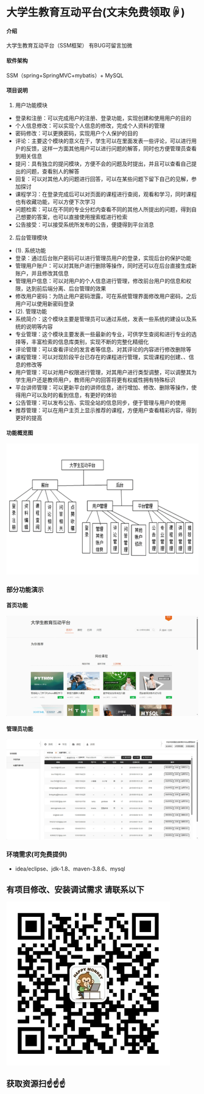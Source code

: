 # 大学生教育互动平台(文末免费领取☟)

#### 介绍
大学生教育互动平台（SSM框架）
有BUG可留言加微

#### 软件架构
SSM（spring+SpringMVC+mybatis）+ MySQL


#### 项目说明

1.  用户功能模块
- 登录和注册：可以完成用户的注册、登录功能，实现创建和使用用户的目的
- 个人信息修改：可以实现个人信息的修改，完成个人资料的管理
- 密码修改：可以更换密码，实现用户个人保护的目的
- 评论：主要这个模块的意义在于，学生可以在里面发表一些评论，可以进行用户的反馈，这样一方面其他用户可以进行问题的解答，同时也方便管理员查看到相关信息
- 提问：具有独立的提问模块，方便不会的问题及时提出，并且可以查看自己提出的问题，查看别人的解答
- 回复：可以对其他人的问题进行回答，可以在某些问题下留下自己的见解，参加探讨
- 课程学习：在登录完成后可以对页面的课程进行查阅，观看和学习，同时课程也有收藏功能，可以方便下次学习
- 问题检索：可以在不同的专业分栏内查看不同的其他人所提出的问题，得到自己想要的答案，也可以直接使用搜索框进行检索
- 公告接受：可以接受系统所发布的公告，便捷得到平台消息
2.  后台管理模块
- (1). 系统功能
- 登录：通过后台账户密码可以进行管理员用户的登录，实现后台的保护功能
- 管理用户账户：可以对其账户进行删除等操作，同时还可以在后台直接生成新账户，并且修改其信息
- 管理用户信息：可以对用户的个人信息进行管理，修改前台用户的信息和权限，达到前后端分离、后台管理的效果
- 修改用户密码：为防止用户密码泄露，可在系统管理界面修改用户密码，之后用户可以使用新密码登录
- (2). 管理功能
- 系统简介：这个模块主要是管理员可以通过系统，发表一些系统的建设以及系统的说明等内容
- 专业管理：这个模块主要发表一些最新的专业，可供学生查阅和进行专业的选择等，丰富检索的信息库类别，实现不断的完整化精细化
- 评论管理：可以查看评论的发言者等信息、对其评论的内容进行修改删除等
- 课程管理：可以对现阶段平台已存在的课程进行管理，实现课程的创建、、信息的修改等
- 用户管理：可以对用户权限进行管理，对其用户进行类型调整，可以调整其为学生用户还是教师用户，教师用户的回答将更有权威性拥有特殊标识
- 平台讲师管理：可以更新平台的讲师信息，进行增加、修改、删除等操作，使得用户可以及时的看到信息，有更好的体验
- 公告管理：可以发布公告、实现全站的信息同步，便于管理与用户的使用
- 推荐管理：可以在用户主页上显示推荐的课程，方便用户查看精彩内容，得到更好的提高


#### 功能概览图
![输入图片说明](photo/%E5%8A%9F%E8%83%BD%E7%94%A8%E4%BE%8B%E5%9B%BE.gif)

### 部分功能演示
#### 首页功能
![输入图片说明](photo/%E9%A6%96%E9%A1%B5%E5%8A%9F%E8%83%BD.gif)


#### 管理员功能
![输入图片说明](photo/%E7%AE%A1%E7%90%86%E5%91%98%E5%8A%9F%E8%83%BD.gif)


### 环境需求(可免费提供)
- idea/eclipse、jdk-1.8、maven-3.8.6、mysql


## 有项目修改、安装调试需求 请联系以下
![关注免费领](联系.png)

## 获取资源扫☝☝☝



